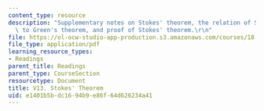 ```yaml
---
content_type: resource
description: "Supplementary notes on Stokes' theorem, the relation of Stokes' theorem\
  \ to Green's theorem, and proof of Stokes' theorem.\r\n"
file: https://ol-ocw-studio-app-production.s3.amazonaws.com/courses/18-02-multivariable-calculus-fall-2007/e1401b5bdc1694b9e86f64d626234a41_stokes_theorem.pdf
file_type: application/pdf
learning_resource_types:
- Readings
parent_title: Readings
parent_type: CourseSection
resourcetype: Document
title: V13. Stokes' Theorem
uid: e1401b5b-dc16-94b9-e86f-64d626234a41
---
```

